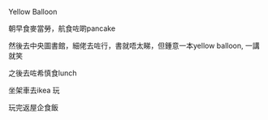 Yellow Balloon

朝早食麥當勞，航食咗啲pancake

然後去中央圖書館，細佬去咗行，書就唔太睇，但鍾意一本yellow balloon, 一講就笑

之後去咗希慎食lunch

坐架車去ikea 玩

玩完返屋企食飯

